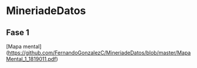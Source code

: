 # MineriadeDatos
## Fase 1

[Mapa mental] (https://github.com/FernandoGonzalezC/MineriadeDatos/blob/master/MapaMental_1_1819011.pdf)
